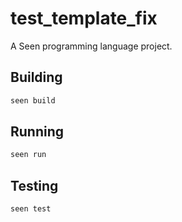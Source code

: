 # test_template_fix

A Seen programming language project.

## Building

```bash
seen build
```

## Running

```bash
seen run
```

## Testing

```bash
seen test
```
